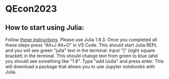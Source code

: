 # QEcon2023

## How to start using Julia:
Follow [these instructions](https://code.visualstudio.com/docs/languages/julia). Please use Julia 1.9.3.
Once you completed all these steps press "Alt+J Alt+O" in VS Code. This should start Julia REPL and you will see green "julia" text in the terminal. Input "]" (right square bracket) in the terminal. This should change text from green to blue (ahd you should see something like "1.9". Type "add IJulia" and press enter. This will download a package that allows you to use Jupyter notebooks with Julia.


   

